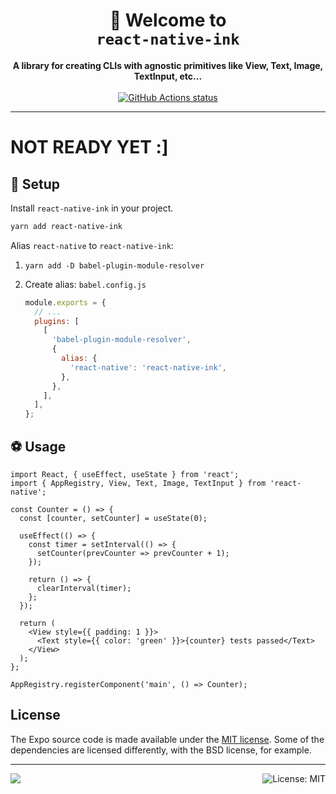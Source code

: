 <!-- Title -->
<h1 align="center">
👋 Welcome to <br><code>react-native-ink</code>
</h1>

<!-- Header -->

<p align="center">
    <b>A library for creating CLIs with agnostic primitives like View, Text, Image, TextInput, etc...</b>
    <br/>
    <br/>
  <a aria-label="Well tested React library" href="https://github.com/evanbacon/react-native-ink/actions">
    <img align="center" alt="GitHub Actions status" src="https://github.com/evanbacon/react-native-ink/workflows/Check%20Universal%20Module/badge.svg">
  </a>
</p>

---

# NOT READY YET :] 

<!-- Body -->

## 🏁 Setup

Install `react-native-ink` in your project.

```sh
yarn add react-native-ink
```

Alias `react-native` to `react-native-ink`:

1. `yarn add -D babel-plugin-module-resolver`
2. Create alias:
   `babel.config.js`

   ```js
   module.exports = {
     // ...
     plugins: [
       [
         'babel-plugin-module-resolver',
         {
           alias: {
             'react-native': 'react-native-ink',
           },
         },
       ],
     ],
   };
   ```

## ⚽️ Usage

```tsx
import React, { useEffect, useState } from 'react';
import { AppRegistry, View, Text, Image, TextInput } from 'react-native';

const Counter = () => {
  const [counter, setCounter] = useState(0);

  useEffect(() => {
    const timer = setInterval(() => {
      setCounter(prevCounter => prevCounter + 1);
    });

    return () => {
      clearInterval(timer);
    };
  });

  return (
    <View style={{ padding: 1 }}>
      <Text style={{ color: 'green' }}>{counter} tests passed</Text>
    </View>
  );
};

AppRegistry.registerComponent('main', () => Counter);
```

## License

The Expo source code is made available under the [MIT license](LICENSE). Some of the dependencies are licensed differently, with the BSD license, for example.

<!-- Footer -->

---

<p>
    <a aria-label="sponsored by expo" href="http://expo.io">
        <img src="https://img.shields.io/badge/Sponsored_by-Expo-4630EB.svg?style=for-the-badge&logo=EXPO&labelColor=000&logoColor=fff" target="_blank" />
    </a>
    <a aria-label="React Native for CLIs is free to use" href="/LICENSE" target="_blank">
        <img align="right" alt="License: MIT" src="https://img.shields.io/badge/License-MIT-success.svg?style=for-the-badge&color=33CC12" target="_blank" />
    </a>
</p>
